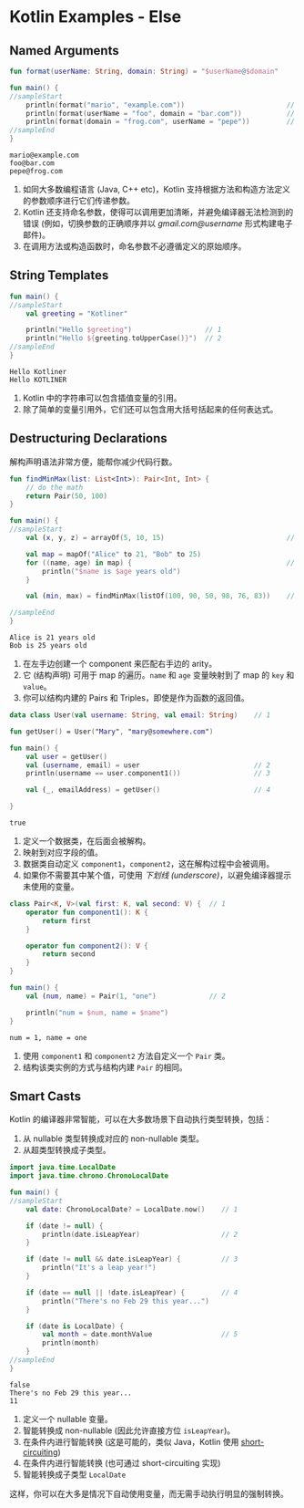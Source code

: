 # Kotlin Examples - Else

## Named Arguments

```kt
fun format(userName: String, domain: String) = "$userName@$domain"

fun main() {
//sampleStart
    println(format("mario", "example.com"))                         // 1
    println(format(userName = "foo", domain = "bar.com"))           // 2
    println(format(domain = "frog.com", userName = "pepe"))         // 3
//sampleEnd
}
```

```
mario@example.com
foo@bar.com
pepe@frog.com
```

1. 如同大多数编程语言 (Java, C++ etc)，Kotlin 支持根据方法和构造方法定义的参数顺序进行它们传递参数。
2. Kotlin 还支持命名参数，使得可以调用更加清晰，并避免编译器无法检测到的错误 (例如，切换参数的正确顺序并以 *gmail.com@username* 形式构建电子邮件)。
3. 在调用方法或构造函数时，命名参数不必遵循定义的原始顺序。


## String Templates

```kt
fun main() {
//sampleStart
    val greeting = "Kotliner"

    println("Hello $greeting")                  // 1
    println("Hello ${greeting.toUpperCase()}")  // 2
//sampleEnd
}
```

```
Hello Kotliner
Hello KOTLINER
```

1. Kotlin 中的字符串可以包含插值变量的引用。
2. 除了简单的变量引用外，它们还可以包含用大括号括起来的任何表达式。



## Destructuring Declarations

解构声明语法非常方便，能帮你减少代码行数。

```kt
fun findMinMax(list: List<Int>): Pair<Int, Int> {
    // do the math
    return Pair(50, 100)
}

fun main() {
//sampleStart
    val (x, y, z) = arrayOf(5, 10, 15)                              // 1

    val map = mapOf("Alice" to 21, "Bob" to 25)
    for ((name, age) in map) {                                      // 2
        println("$name is $age years old")          
    }

    val (min, max) = findMinMax(listOf(100, 90, 50, 98, 76, 83))    // 3

//sampleEnd
}
```

```
Alice is 21 years old
Bob is 25 years old
```

1. 在左手边创建一个 component 来匹配右手边的 arity。
2. 它 (结构声明) 可用于 map 的遍历。`name` 和 `age` 变量映射到了 map 的 `key` 和 `value`。
3. 你可以结构内建的 Pairs 和 Triples，即使是作为函数的返回值。



```kt
data class User(val username: String, val email: String)    // 1

fun getUser() = User("Mary", "mary@somewhere.com")

fun main() {
    val user = getUser()
    val (username, email) = user                            // 2
    println(username == user.component1())                  // 3

    val (_, emailAddress) = getUser()                       // 4

}
```

```
true
```

1. 定义一个数据类，在后面会被解构。
2. 映射到对应字段的值。
3. 数据类自动定义 `component1`，`component2`，这在解构过程中会被调用。
4. 如果你不需要其中某个值，可使用 *下划线 (underscore)*，以避免编译器提示未使用的变量。



```kt
class Pair<K, V>(val first: K, val second: V) {  // 1
    operator fun component1(): K {              
        return first
    }

    operator fun component2(): V {              
        return second
    }
}

fun main() {
    val (num, name) = Pair(1, "one")             // 2

    println("num = $num, name = $name")
}
```

```
num = 1, name = one
```

1. 使用 `component1` 和 `component2` 方法自定义一个 `Pair` 类。
2. 结构该类实例的方式与结构内建 `Pair` 的相同。


## Smart Casts

Kotlin 的编译器非常智能，可以在大多数场景下自动执行类型转换，包括：
1. 从 nullable 类型转换成对应的 non-nullable 类型。
2. 从超类型转换成子类型。


```kt
import java.time.LocalDate
import java.time.chrono.ChronoLocalDate

fun main() {
//sampleStart
    val date: ChronoLocalDate? = LocalDate.now()    // 1

    if (date != null) {
        println(date.isLeapYear)                    // 2
    }

    if (date != null && date.isLeapYear) {          // 3
        println("It's a leap year!")
    }

    if (date == null || !date.isLeapYear) {         // 4
        println("There's no Feb 29 this year...")
    }

    if (date is LocalDate) {
        val month = date.monthValue                 // 5
        println(month)
    }
//sampleEnd
}
```

```
false
There's no Feb 29 this year...
11
```

1. 定义一个 nullable 变量。
2. 智能转换成 non-nullable (因此允许直接方位 `isLeapYear`)。
3. 在条件内进行智能转换 (这是可能的，类似 Java，Kotlin 使用 [short-circuiting](https://en.wikipedia.org/wiki/Short-circuit_evaluation))
4. 在条件内进行智能转换 (也可通过 short-circuiting 实现)
5. 智能转换成子类型 `LocalDate`

这样，你可以在大多是情况下自动使用变量，而无需手动执行明显的强制转换。


## 